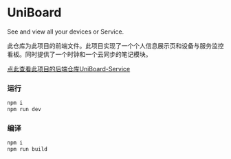 # UniBoard
See and view all your devices or Service.

此仓库为此项目的前端文件。此项目实现了一个个人信息展示页和设备与服务监控看板。同时提供了一个时钟和一个云同步的笔记模块。

[点此查看此项目的后端仓库UniBoard-Service](https://github.com/Coooolfan/UniBoard-Service)

### 运行
```bash
npm i
npm run dev
```

### 编译
```bash
npm i
npm run build
```
